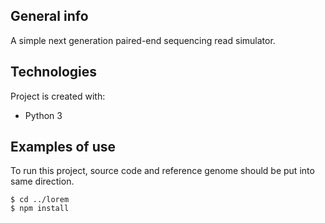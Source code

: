 ## General info
A simple next generation paired-end sequencing read simulator.
	
## Technologies
Project is created with:
* Python 3

	
## Examples of use
To run this project, source code and reference genome should be put into same direction. 

```
$ cd ../lorem
$ npm install
```
